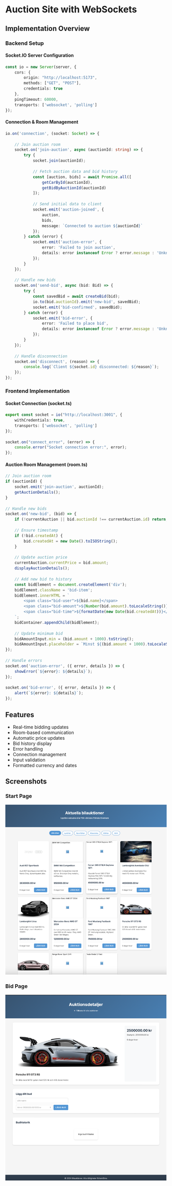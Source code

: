 # Auction Site with WebSockets

## Implementation Overview

### Backend Setup

#### Socket.IO Server Configuration
```typescript
const io = new Server(server, {
    cors: {
        origin: "http://localhost:5173",
        methods: ["GET", "POST"],
        credentials: true
    },
    pingTimeout: 60000,
    transports: ['websocket', 'polling']
});
```

#### Connection & Room Management
```typescript
io.on('connection', (socket: Socket) => {

    // Join auction room
    socket.on('join-auction', async (auctionId: string) => {
        try {
            socket.join(auctionId);
            
            // Fetch auction data and bid history
            const [auction, bids] = await Promise.all([
                getCarById(auctionId),
                getBidByAuctionId(auctionId)
            ]);

            // Send initial data to client
            socket.emit('auction-joined', { 
                auction, 
                bids,
                message: `Connected to auction ${auctionId}`
            });
        } catch (error) {
            socket.emit('auction-error', { 
                error: 'Failed to join auction',
                details: error instanceof Error ? error.message : 'Unknown error'
            });
        }
    });

    // Handle new bids
    socket.on('send-bid', async (bid: Bid) => {
        try {
            const savedBid = await createBid(bid);
            io.to(bid.auctionId).emit('new-bid', savedBid);
            socket.emit('bid-confirmed', savedBid);
        } catch (error) {
            socket.emit('bid-error', {
                error: 'Failed to place bid',
                details: error instanceof Error ? error.message : 'Unknown error'
            });
        }
    });

    // Handle disconnection
    socket.on('disconnect', (reason) => {
        console.log(`Client ${socket.id} disconnected: ${reason}`);
    });
});
```

### Frontend Implementation

#### Socket Connection (socket.ts)
```typescript
export const socket = io("http://localhost:3001", {
    withCredentials: true,
    transports: ['websocket', 'polling']
});

socket.on("connect_error", (error) => {
    console.error("Socket connection error:", error);
});
```

#### Auction Room Management (room.ts)
```typescript
// Join auction room
if (auctionId) {
    socket.emit('join-auction', auctionId);
    getAuctionDetails();
}

// Handle new bids
socket.on('new-bid', (bid) => {
    if (!currentAuction || bid.auctionId !== currentAuction.id) return;
    
    // Ensure timestamp
    if (!bid.createdAt) {
        bid.createdAt = new Date().toISOString();
    }

    // Update auction price
    currentAuction.currentPrice = bid.amount;
    displayAuctionDetails();

    // Add new bid to history
    const bidElement = document.createElement('div');
    bidElement.className = 'bid-item';
    bidElement.innerHTML = `
        <span class="bid-user">${bid.name}</span>
        <span class="bid-amount">${Number(bid.amount).toLocaleString()} kr</span>
        <span class="bid-time">${formatDate(new Date(bid.createdAt))}</span>
    `;
    bidContainer.appendChild(bidElement);

    // Update minimum bid
    bidAmountInput.min = (bid.amount + 1000).toString();
    bidAmountInput.placeholder = `Minst ${(bid.amount + 1000).toLocaleString()} kr`;
});

// Handle errors
socket.on('auction-error', ({ error, details }) => {
    showError(`${error}: ${details}`);
});

socket.on('bid-error', ({ error, details }) => {
    alert(`${error}: ${details}`);
});
```

## Features
- Real-time bidding updates
- Room-based communication
- Automatic price updates
- Bid history display
- Error handling
- Connection management
- Input validation
- Formatted currency and dates

## Screenshots

### Start Page
![foto](./startPage.png)

### Bid Page
![foto](./bidPage.png)
